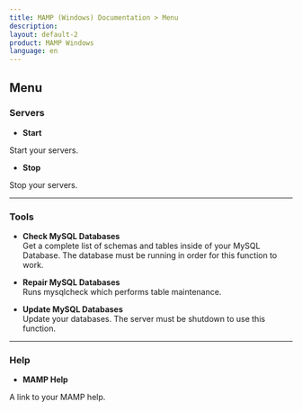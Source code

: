 ```yaml
---
title: MAMP (Windows) Documentation > Menu
description: 
layout: default-2
product: MAMP Windows
language: en
---
```


## Menu

### Servers

*   **Start**  

Start your servers.

*   **Stop** 

Stop your servers.

---

### Tools

*   **Check MySQL Databases**  
   Get a complete list of schemas and tables inside of your MySQL Database. The database must be running in order for this function to work.

*   **Repair MySQL Databases**  
   Runs mysqlcheck which performs table maintenance.
   
*   **Update MySQL Databases**  
   Update your databases. The server must be shutdown to use this function.
   
---

### Help

*   **MAMP Help** 

A link to your MAMP help.
   



